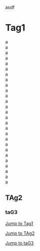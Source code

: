 asdf

# Tag1

a  
a  
a  
a  
a  
a  
a  
a  
a  
a  
a  
a  
a  
a  
a  
a  
a  
a  
a  
a  
a  
a  
a  
a  
a  
a  
a  

## TAg2

### taG3

[Jump to Tag1](#tag1 "Tag1")

[Jump to TAg2](#tag2)

[Jump to taG3](#tag3)
